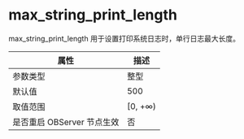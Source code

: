 # max_string_print_length 


max_string_print_length 用于设置打印系统日志时，单行日志最大长度。


|      **属性**      |  **描述**  |
|------------------|----------|
| 参数类型             | 整型       |
| 默认值              | 500      |
| 取值范围             | \[0, +∞) |
| 是否重启 OBServer 节点生效 | 否        |



